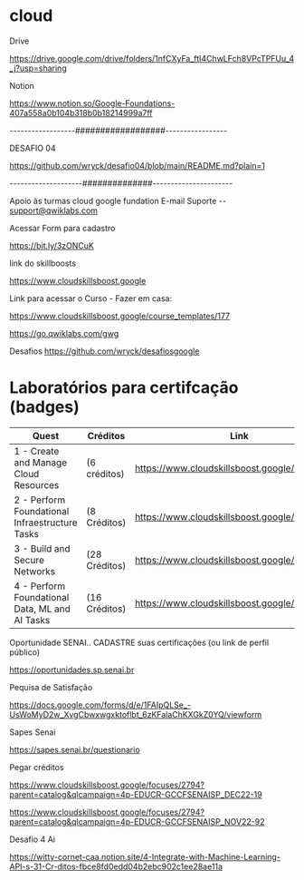 # cloud

Drive    

https://drive.google.com/drive/folders/1nfCXyFa_ftI4ChwLFch8VPcTPFUu_4_j?usp=sharing


Notion

https://www.notion.so/Google-Foundations-407a558a0b104b318b0b18214999a7ff


------------------##################-----------------

DESAFIO 04

https://github.com/wryck/desafio04/blob/main/README.md?plain=1


--------------------##############----------------------


Apoio às turmas cloud google fundation
E-mail Suporte  --  support@qwiklabs.com

Acessar Form para cadastro

https://bit.ly/3zONCuK


link do skillboosts

https://www.cloudskillsboost.google



Link para acessar o Curso - Fazer em casa:

https://www.cloudskillsboost.google/course_templates/177

https://go.qwiklabs.com/gwg

Desafios
https://github.com/wryck/desafiosgoogle


# Laboratórios para certifcação (badges)
| Quest | Créditos | Link |
| --- | --- | ---|
| 1 - Create and Manage Cloud Resources | (6 créditos) | https://www.cloudskillsboost.google/quests/120 |
| 2 - Perform Foundational Infraestructure Tasks | (8 Créditos) | https://www.cloudskillsboost.google/quests/118 |
| 3 - Build and Secure Networks | (28 Créditos) | https://www.cloudskillsboost.google/quests/128 |
| 4 -  Perform Foundational Data, ML and AI Tasks | (16 Créditos) | https://www.cloudskillsboost.google/quests/117  |


Oportunidade SENAI.. CADASTRE suas certificações (ou link de perfil público)

https://oportunidades.sp.senai.br


 
Pequisa de Satisfação

https://docs.google.com/forms/d/e/1FAIpQLSe_-UsWoMyD2w_XvgCbwxwgxktoflbt_6zKFalaChKXGkZ0YQ/viewform

Sapes Senai

https://sapes.senai.br/questionario

Pegar créditos 

https://www.cloudskillsboost.google/focuses/2794?parent=catalog&qlcampaign=4p-EDUCR-GCCFSENAISP_DEC22-19

 https://www.cloudskillsboost.google/focuses/2794?parent=catalog&qlcampaign=4p-EDUCR-GCCFSENAISP_NOV22-92 
 
 
 
 
 
 Desafio 4 Ai
 
 
 https://witty-cornet-caa.notion.site/4-Integrate-with-Machine-Learning-API-s-31-Cr-ditos-fbce8fd0edd04b2ebc902c1ee28ae11a
